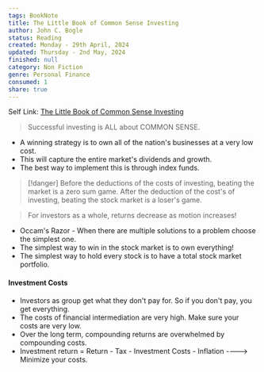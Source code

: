 ```yaml
---
tags: BookNote
title: The Little Book of Common Sense Investing
author: John C. Bogle
status: Reading
created: Monday - 29th April, 2024
updated: Thursday - 2nd May, 2024
finished: null
category: Non Fiction
genre: Personal Finance
consumed: 1
share: true
---
```


Self Link: [The Little Book of Common Sense Investing](The%20Little%20Book%20of%20Common%20Sense%20Investing.md)

 > 
 > Successful investing is ALL about COMMON SENSE.

* A winning strategy is to own all of the nation's businesses at a very low cost.
* This will capture the entire market's dividends and growth.
* The best way to implement this is through index funds.

 > 
 > \[!danger\]
 > Before the deductions of the costs of investing, beating the market is a zero sum game. After the deduction of the cost's of investing, beating the stock market is a loser's game.

 > 
 > For investors as a whole, returns decrease as motion increases!

* Occam's Razor - When there are multiple solutions to a problem choose the simplest one.
* The simplest way to win in the stock market is to own everything!
* The simplest way to hold every stock is to have a total stock market portfolio.

#### Investment Costs

* Investors as group get what they don't pay for. So if you don't pay, you get everything.
* The costs of financial intermediation are very high. Make sure your costs are very low.
* Over the long term, compounding returns are overwhelmed by compounding costs.
* Investment return = Return - Tax - Investment Costs - Inflation ----> Minimize your costs.
